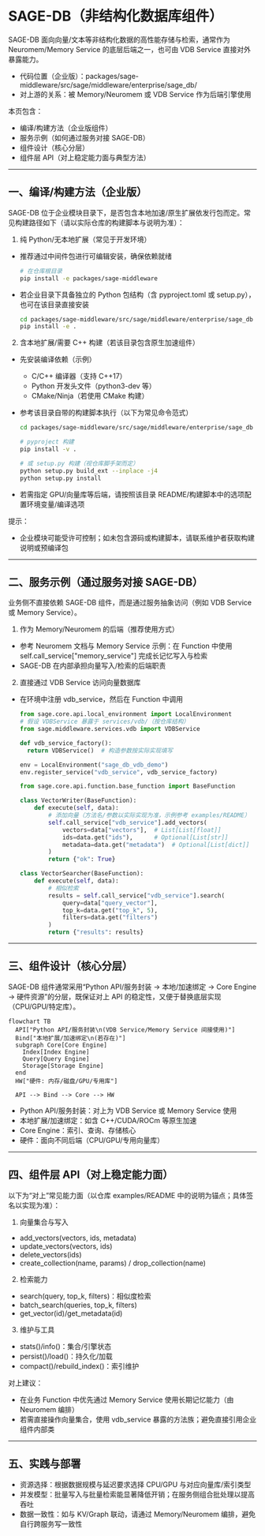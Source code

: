 # SAGE-DB（非结构化数据库组件）

SAGE-DB 面向向量/文本等非结构化数据的高性能存储与检索，通常作为 Neuromem/Memory Service 的底层后端之一，也可由 VDB Service 直接对外暴露能力。

- 代码位置（企业版）：packages/sage-middleware/src/sage/middleware/enterprise/sage_db/
- 对上游的关系：被 Memory/Neuromem 或 VDB Service 作为后端引擎使用

本页包含：

- 编译/构建方法（企业版组件）
- 服务示例（如何通过服务对接 SAGE-DB）
- 组件设计（核心分层）
- 组件层 API（对上稳定能力面与典型方法）

---

## 一、编译/构建方法（企业版）

SAGE-DB 位于企业模块目录下，是否包含本地加速/原生扩展依发行包而定。常见构建路径如下（请以实际仓库的构建脚本与说明为准）：

1) 纯 Python/无本地扩展（常见于开发环境）

- 推荐通过中间件包进行可编辑安装，确保依赖就绪
  ```bash
  # 在仓库根目录
  pip install -e packages/sage-middleware
  ```
- 若企业目录下具备独立的 Python 包结构（含 pyproject.toml 或 setup.py），也可在该目录直接安装
  ```bash
  cd packages/sage-middleware/src/sage/middleware/enterprise/sage_db
  pip install -e .
  ```

2) 含本地扩展/需要 C++ 构建（若该目录包含原生加速组件）

- 先安装编译依赖（示例）
   
    - C/C++ 编译器（支持 C++17）
    - Python 开发头文件（python3-dev 等）
    - CMake/Ninja（若使用 CMake 构建）

- 参考该目录自带的构建脚本执行（以下为常见命令范式）
  ```bash
  cd packages/sage-middleware/src/sage/middleware/enterprise/sage_db

  # pyproject 构建
  pip install -v .

  # 或 setup.py 构建（视仓库脚手架而定）
  python setup.py build_ext --inplace -j4
  python setup.py install
  ```
- 若需指定 GPU/向量库等后端，请按照该目录 README/构建脚本中的选项配置环境变量/编译选项

提示：

- 企业模块可能受许可控制；如未包含源码或构建脚本，请联系维护者获取构建说明或预编译包

---

## 二、服务示例（通过服务对接 SAGE-DB）

业务侧不直接依赖 SAGE-DB 组件，而是通过服务抽象访问（例如 VDB Service 或 Memory Service）。

1) 作为 Memory/Neuromem 的后端（推荐使用方式）

- 参考 Neuromem 文档与 Memory Service 示例：在 Function 中使用 self.call_service["memory_service"] 完成长记忆写入与检索
- SAGE-DB 在内部承担向量写入/检索的后端职责

2) 直接通过 VDB Service 访问向量数据库
- 在环境中注册 vdb_service，然后在 Function 中调用
  ```python
  from sage.core.api.local_environment import LocalEnvironment
  # 假设 VDBService 暴露于 services/vdb/（按仓库结构）
  from sage.middleware.services.vdb import VDBService

  def vdb_service_factory():
    return VDBService()  # 构造参数按实际实现填写

  env = LocalEnvironment("sage_db_vdb_demo")
  env.register_service("vdb_service", vdb_service_factory)
  ```

  ```python
  from sage.core.api.function.base_function import BaseFunction

  class VectorWriter(BaseFunction):
      def execute(self, data):
          # 添加向量（方法名/参数以实际实现为准，示例参考 examples/README）
          self.call_service["vdb_service"].add_vectors(
              vectors=data["vectors"],  # List[List[float]]
              ids=data.get("ids"),      # Optional[List[str]]
              metadata=data.get("metadata")  # Optional[List[dict]]
          )
          return {"ok": True}

  class VectorSearcher(BaseFunction):
      def execute(self, data):
          # 相似检索
          results = self.call_service["vdb_service"].search(
              query=data["query_vector"],
              top_k=data.get("top_k", 5),
              filters=data.get("filters")
          )
          return {"results": results}
  ```

---

## 三、组件设计（核心分层）

SAGE-DB 组件通常采用“Python API/服务封装 → 本地/加速绑定 → Core Engine → 硬件资源”的分层，既保证对上 API 的稳定性，又便于替换底层实现（CPU/GPU/特定库）。

```mermaid
flowchart TB
  API["Python API/服务封装\n(VDB Service/Memory Service 间接使用)"]
  Bind["本地扩展/加速绑定\n(若存在)"]
  subgraph Core[Core Engine]
    Index[Index Engine]
    Query[Query Engine]
    Storage[Storage Engine]
  end
  HW["硬件: 内存/磁盘/GPU/专用库"]

  API --> Bind --> Core --> HW
```

- Python API/服务封装：对上为 VDB Service 或 Memory Service 使用
- 本地扩展/加速绑定：如含 C++/CUDA/ROCm 等原生加速
- Core Engine：索引、查询、存储核心
- 硬件：面向不同后端（CPU/GPU/专用向量库）

---

## 四、组件层 API（对上稳定能力面）

以下为“对上”常见能力面（以仓库 examples/README 中的说明为锚点；具体签名以实现为准）：

1) 向量集合与写入

- add_vectors(vectors, ids, metadata)
- update_vectors(vectors, ids)
- delete_vectors(ids)
- create_collection(name, params) / drop_collection(name)

2) 检索能力

- search(query, top_k, filters)：相似度检索
- batch_search(queries, top_k, filters)
- get_vector(id)/get_metadata(id)

3) 维护与工具

- stats()/info()：集合/引擎状态
- persist()/load()：持久化/加载
- compact()/rebuild_index()：索引维护

对上建议：

- 在业务 Function 中优先通过 Memory Service 使用长期记忆能力（由 Neuromem 编排）
- 若需直接操作向量集合，使用 vdb_service 暴露的方法族；避免直接引用企业组件内部类

---

## 五、实践与部署

- 资源选择：根据数据规模与延迟要求选择 CPU/GPU 与对应向量库/索引类型
- 并发模型：批量写入与批量检索能显著降低开销；在服务侧组合批处理以提高吞吐
- 数据一致性：如与 KV/Graph 联动，请通过 Memory/Neuromem 编排，避免自行跨服务写一致性
```
